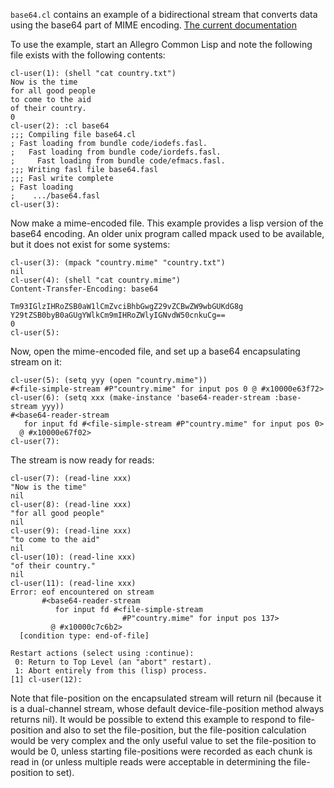 `base64.cl` contains an example of a bidirectional stream that converts
data using the base64 part of MIME encoding.  [The current documentation](https://franz.com/support/documentation/current/doc/streams.htm#encap-example-base64-2)

To use the example, start an Allegro Common Lisp and note the
following file exists with the following contents:

    cl-user(1): (shell "cat country.txt")
    Now is the time
    for all good people
    to come to the aid
    of their country.
    0
    cl-user(2): :cl base64
    ;;; Compiling file base64.cl
    ; Fast loading from bundle code/iodefs.fasl.
    ;   Fast loading from bundle code/iordefs.fasl.
    ;     Fast loading from bundle code/efmacs.fasl.
    ;;; Writing fasl file base64.fasl
    ;;; Fasl write complete
    ; Fast loading
    ;    .../base64.fasl
    cl-user(3):

Now make a mime-encoded file.  This example provides a lisp version of
the base64 encoding.  An older unix program called mpack used to be
available, but it does not exist for some systems:

    cl-user(3): (mpack "country.mime" "country.txt")
    nil
    cl-user(4): (shell "cat country.mime")
    Content-Transfer-Encoding: base64
    
    Tm93IGlzIHRoZSB0aW1lCmZvciBhbGwgZ29vZCBwZW9wbGUKdG8g
    Y29tZSB0byB0aGUgYWlkCm9mIHRoZWlyIGNvdW50cnkuCg==
    0
    cl-user(5):

Now, open the mime-encoded file, and set up a base64 encapsulating
stream on it:

    cl-user(5): (setq yyy (open "country.mime"))
    #<file-simple-stream #P"country.mime" for input pos 0 @ #x10000e63f72>
    cl-user(6): (setq xxx (make-instance 'base64-reader-stream :base-stream yyy))
    #<base64-reader-stream
       for input fd #<file-simple-stream #P"country.mime" for input pos 0>
      @ #x10000e67f02>
    cl-user(7):

The stream is now ready for reads:

    cl-user(7): (read-line xxx)
    "Now is the time"
    nil
    cl-user(8): (read-line xxx)
    "for all good people"
    nil
    cl-user(9): (read-line xxx)
    "to come to the aid"
    nil
    cl-user(10): (read-line xxx)
    "of their country."
    nil
    cl-user(11): (read-line xxx)
    Error: eof encountered on stream
           #<base64-reader-stream
              for input fd #<file-simple-stream
                             #P"country.mime" for input pos 137>
             @ #x10000c7c6b2>
      [condition type: end-of-file]
    
    Restart actions (select using :continue):
     0: Return to Top Level (an "abort" restart).
     1: Abort entirely from this (lisp) process.
    [1] cl-user(12):

Note that file-position on the encapsulated stream will return nil
(because it is a dual-channel stream, whose default
device-file-position method always returns nil).  It would be possible
to extend this example to respond to file-position and also to set the
file-position, but the file-position calculation would be very complex
and the only useful value to set the file-position to would be 0,
unless starting file-positions were recorded as each chunk is read in
(or unless multiple reads were acceptable in determining the
file-position to set).

